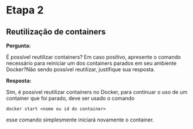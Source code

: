 # Etapa 2

## Reutilização de containers

__Pergunta:__

É possível reutilizar containers? Em caso positivo, apresente o comando necessário para reiniciar um dos containers parados em seu ambiente Docker?Não sendo possível reutilizar, justifique sua resposta.

__Resposta:__

Sim, é possivel reutilizar containers no Docker, para continuar o uso de um container que foi parado, deve ser usado o comando

```Docker
docker start <nome ou id do container>
```

esse comando simplesmente iniciará novamente o container.
